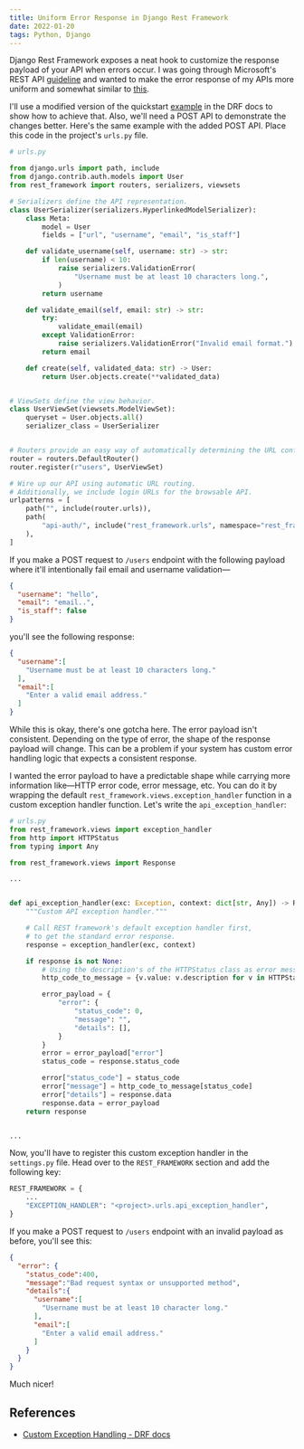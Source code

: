 ```yaml
---
title: Uniform Error Response in Django Rest Framework
date: 2022-01-20
tags: Python, Django
---
```


Django Rest Framework exposes a neat hook to customize the response payload of your API when errors occur. I was going through Microsoft's REST API [guideline](https://github.com/microsoft/api-guidelines) and wanted to make the error response of my APIs more uniform and somewhat similar to [this](https://github.com/microsoft/api-guidelines/blob/vNext/Guidelines.md#examples).

I'll use a modified version of the quickstart [example](https://www.django-rest-framework.org/#example) in the DRF docs to show how to achieve that. Also, we'll need a POST API to demonstrate the changes better. Here's the same example with the added POST API. Place this code in the project's `urls.py` file.


```python
# urls.py

from django.urls import path, include
from django.contrib.auth.models import User
from rest_framework import routers, serializers, viewsets

# Serializers define the API representation.
class UserSerializer(serializers.HyperlinkedModelSerializer):
    class Meta:
        model = User
        fields = ["url", "username", "email", "is_staff"]

    def validate_username(self, username: str) -> str:
        if len(username) < 10:
            raise serializers.ValidationError(
                "Username must be at least 10 characters long.",
            )
        return username

    def validate_email(self, email: str) -> str:
        try:
            validate_email(email)
        except ValidationError:
            raise serializers.ValidationError("Invalid email format.")
        return email

    def create(self, validated_data: str) -> User:
        return User.objects.create(**validated_data)


# ViewSets define the view behavior.
class UserViewSet(viewsets.ModelViewSet):
    queryset = User.objects.all()
    serializer_class = UserSerializer


# Routers provide an easy way of automatically determining the URL conf.
router = routers.DefaultRouter()
router.register(r"users", UserViewSet)

# Wire up our API using automatic URL routing.
# Additionally, we include login URLs for the browsable API.
urlpatterns = [
    path("", include(router.urls)),
    path(
        "api-auth/", include("rest_framework.urls", namespace="rest_framework")
    ),
]
```

If you make a POST request to `/users` endpoint with the following payload where it'll intentionally fail email and username validation—

```json
{
  "username": "hello",
  "email": "email..",
  "is_staff": false
}

```

you'll see the following response:

```json
{
  "username":[
    "Username must be at least 10 characters long."
  ],
  "email":[
    "Enter a valid email address."
  ]
}
```

While this is okay, there's one gotcha here. The error payload isn't consistent. Depending on the type of error, the shape of the response payload will change. This can be a problem if your system has custom error handling logic that expects a consistent response.

I wanted the error payload to have a predictable shape while carrying more information like—HTTP error code, error message, etc. You can do it by wrapping the default `rest_framework.views.exception_handler` function in a custom exception handler function. Let's write the `api_exception_handler`:

```python
# urls.py
from rest_framework.views import exception_handler
from http import HTTPStatus
from typing import Any

from rest_framework.views import Response

...


def api_exception_handler(exc: Exception, context: dict[str, Any]) -> Response:
    """Custom API exception handler."""

    # Call REST framework's default exception handler first,
    # to get the standard error response.
    response = exception_handler(exc, context)

    if response is not None:
        # Using the description's of the HTTPStatus class as error message.
        http_code_to_message = {v.value: v.description for v in HTTPStatus}

        error_payload = {
            "error": {
                "status_code": 0,
                "message": "",
                "details": [],
            }
        }
        error = error_payload["error"]
        status_code = response.status_code

        error["status_code"] = status_code
        error["message"] = http_code_to_message[status_code]
        error["details"] = response.data
        response.data = error_payload
    return response


...
```

Now, you'll have to register this custom exception handler in the `settings.py` file. Head over to the `REST_FRAMEWORK` section and add the following key:

```python
REST_FRAMEWORK = {
    ...
    "EXCEPTION_HANDLER": "<project>.urls.api_exception_handler",
}
```

If you make a POST request to `/users` endpoint with an invalid payload as before, you'll see this:

```json
{
  "error": {
    "status_code":400,
    "message":"Bad request syntax or unsupported method",
    "details":{
      "username":[
        "Username must be at least 10 character long."
      ],
      "email":[
        "Enter a valid email address."
      ]
    }
  }
}
```

Much nicer!

## References

* [Custom Exception Handling - DRF docs](https://www.django-rest-framework.org/api-guide/exceptions/#custom-exception-handling)
